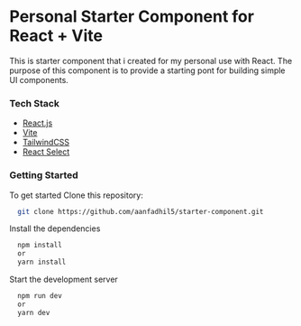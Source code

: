 # Personal Starter Component for React + Vite
This is starter component that i created for my personal use with React. The purpose of this component is to provide a starting pont for building simple UI components.


<!-- TechStack -->

### Tech Stack

  <ul>
    <li><a href="https://reactjs.org/">React.js</a></li>
    <li><a href="https://vitejs.dev/">Vite</a></li>
    <li><a href="https://tailwindcss.com/">TailwindCSS</a></li>
    <li><a href="https://react-select.com/">React Select</a></li>
  </ul>


### Getting Started
To get started
Clone this repository: 
```bash
  git clone https://github.com/aanfadhil5/starter-component.git
```
Install the dependencies
```bash
  npm install
  or
  yarn install
```
Start the development server
```bash
  npm run dev
  or
  yarn dev
```
